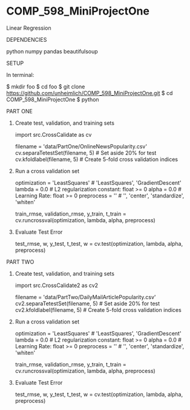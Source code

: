 # COMP_598_MiniProjectOne
Linear Regression

DEPENDENCIES

python
numpy
pandas
beautifulsoup

SETUP

In terminal:

$ mkdir foo
$ cd foo
$ git clone https://github.com/unheimlich/COMP_598_MiniProjectOne.git
$ cd COMP_598_MiniProjectOne
$ python

PART ONE

1. Create test, validation, and training sets
    
    import src.CrossCalidate as cv
    
    filename = 'data/PartOne/OnlineNewsPopularity.csv'
    cv.separaTetestSet(filename, 5)                     # Set aside 20% for test
    cv.kfoldlabel(filename, 5)                          # Create 5-fold cross validation indices
    
2. Run a cross validation set
    
    optimization = 'LeastSquares'     # 'LeastSquares', 'GradientDescent'
    lambda = 0.0                      # L2 regularization constant: float >= 0
    alpha = 0.0                       # Learning Rate: float >= 0
    preprocess = ''                   # '', 'center', 'standardize', 'whiten'

    train_rmse, validation_rmse, y_train, t_train = cv.runcrossval(optimization, lambda, alpha, preprocess)
    
3. Evaluate Test Error

    test_rmse, w, y_test, t_test, w = cv.test(optimization, lambda, alpha, preprocess)
    
PART TWO

1. Create test, validation, and training sets
    
    import src.CrossCalidate2 as cv2
    
    filename = 'data/PartTwo/DailyMailArticlePopularity.csv'
    cv2.separaTetestSet(filename, 5)                     # Set aside 20% for test
    cv2.kfoldlabel(filename, 5)                          # Create 5-fold cross validation indices
    
2. Run a cross validation set
    
    optimization = 'LeastSquares'     # 'LeastSquares', 'GradientDescent'
    lambda = 0.0                      # L2 regularization constant: float >= 0
    alpha = 0.0                       # Learning Rate: float >= 0
    preprocess = ''                   # '', 'center', 'standardize', 'whiten'

    train_rmse, validation_rmse, y_train, t_train = cv.runcrossval(optimization, lambda, alpha, preprocess)
    
3. Evaluate Test Error

    test_rmse, w, y_test, t_test, w = cv.test(optimization, lambda, alpha, preprocess)
